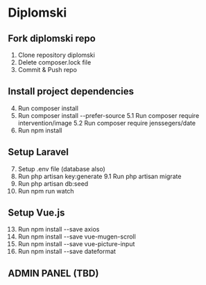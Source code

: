 # Diplomski

## Fork diplomski repo
1. Clone repository diplomski
2. Delete composer.lock file
3. Commit & Push repo

## Install project dependencies

4. Run composer install
5. Run composer install --prefer-source
5.1 Run composer require intervention/image
5.2 Run composer require jenssegers/date
6. Run npm install

## Setup Laravel
7. Setup .env file (database also)
8. Run php artisan key:generate
9.1 Run php artisan migrate
11. Run php artisan db:seed
12. Run npm run watch

## Setup Vue.js 
13. Run npm install --save axios
13. Run npm install --save vue-mugen-scroll
13. Run npm install --save vue-picture-input
14. Run npm install --save dateformat

## ADMIN PANEL (TBD)
